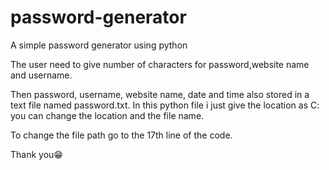 # password-generator
A simple password generator using python


The user need to give number of characters for password,website name and username.

Then password, username, website name, date and time also stored in a text file named password.txt. In this python file i just give the location as C: you can change the location and the file name.

To change the file path go to the 17th line of the code.


Thank you😁
